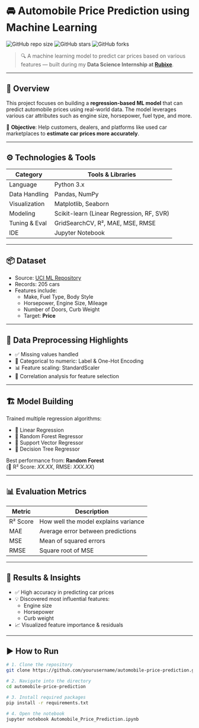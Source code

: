 # 🚘 Automobile Price Prediction using Machine Learning

![GitHub repo size](https://img.shields.io/github/repo-size/yourusername/automobile-price-prediction)
![GitHub stars](https://img.shields.io/github/stars/yourusername/automobile-price-prediction?style=social)
![GitHub forks](https://img.shields.io/github/forks/yourusername/automobile-price-prediction?style=social)

> 🔍 A machine learning model to predict car prices based on various features — built during my **Data Science Internship at [Rubixe](https://rubixe.com/)**.

---

## 🧠 Overview

This project focuses on building a **regression-based ML model** that can predict automobile prices using real-world data. The model leverages various car attributes such as engine size, horsepower, fuel type, and more.

🎯 **Objective**: Help customers, dealers, and platforms like used car marketplaces to **estimate car prices more accurately**.

---

## ⚙️ Technologies & Tools

| Category       | Tools & Libraries                          |
|----------------|---------------------------------------------|
| Language       | Python 3.x                                  |
| Data Handling  | Pandas, NumPy                               |
| Visualization  | Matplotlib, Seaborn                         |
| Modeling       | Scikit-learn (Linear Regression, RF, SVR)   |
| Tuning & Eval  | GridSearchCV, R², MAE, MSE, RMSE            |
| IDE            | Jupyter Notebook                            |

---

## 📦 Dataset

- Source: [UCI ML Repository](https://archive.ics.uci.edu/ml/datasets/automobile)
- Records: 205 cars
- Features include:
  - Make, Fuel Type, Body Style
  - Horsepower, Engine Size, Mileage
  - Number of Doors, Curb Weight
  - Target: **Price**

---

## 🧹 Data Preprocessing Highlights

- ✅ Missing values handled
- 🔄 Categorical to numeric: Label & One-Hot Encoding
- 📊 Feature scaling: StandardScaler
- 🧠 Correlation analysis for feature selection

---

## 🏗️ Model Building

Trained multiple regression algorithms:

- 🔹 Linear Regression
- 🌲 Random Forest Regressor
- 🧮 Support Vector Regressor
- 🌳 Decision Tree Regressor

Best performance from: **Random Forest**  
(📌 R² Score: *XX.XX*, RMSE: *XXX.XX*)

---

## 📊 Evaluation Metrics

| Metric      | Description                           |
|-------------|---------------------------------------|
| R² Score    | How well the model explains variance |
| MAE         | Average error between predictions    |
| MSE         | Mean of squared errors               |
| RMSE        | Square root of MSE                   |

---

## 🚀 Results & Insights

- ✅ High accuracy in predicting car prices
- 💡 Discovered most influential features:
  - Engine size
  - Horsepower
  - Curb weight
- 📈 Visualized feature importance & residuals

---

## ▶️ How to Run

```bash
# 1. Clone the repository
git clone https://github.com/yourusername/automobile-price-prediction.git

# 2. Navigate into the directory
cd automobile-price-prediction

# 3. Install required packages
pip install -r requirements.txt

# 4. Open the notebook
jupyter notebook Automobile_Price_Prediction.ipynb
```
